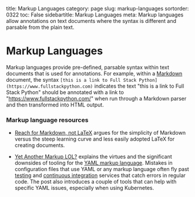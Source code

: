 title: Markup Languages
category: page
slug: markup-languages
sortorder: 0322
toc: False
sidebartitle: Markup Languages
meta: Markup languages allow annotations on text documents where the syntax is different and parsable from the plain text.


# Markup Languages
Markup languages provide pre-defined, parsable syntax within text documents 
that is used for annotations. For example, within a [Markdown](/markdown.html)
document, the syntax 
`[this is a link to Full Stack Python](https://www.fullstackpython.com)`
indicates the text "this is a link to Full Stack Python" should be annotated
with a link to "https://www.fullstackpython.com/" when run through a Markdown 
parser and then transformed into HTML output.


### Markup language resources
* [Reach for Markdown, not LaTeX](https://blog.jez.io/reach-for-markdown/)
  argues for the simplicity of Markdown versus the steep learning curve and
  less easily adopted LaTeX for creating documents.

* [Yet Another Markup LOL?](https://urcomputeringpal.com/2018/09/09/yaml)
  explains the virtues and the significant downsides of tooling for the
  [YAML markup language](http://yaml.org/). Mistakes in configuration files 
  that use YAML or any markup language often fly past 
  [testing](/testing.html) and 
  [continuous integration](/continuous-integration.html) services that
  catch errors in regular code. The post also introduces a couple of tools
  that can help with specific YAML issues, especially when using Kubernetes.
